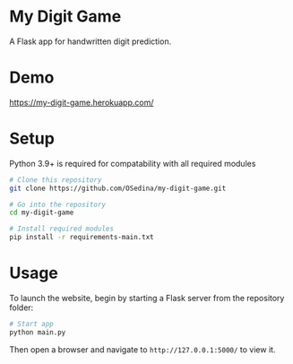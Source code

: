# My Digit Game
A Flask app for handwritten digit prediction.

# Demo
https://my-digit-game.herokuapp.com/

# Setup
Python 3.9+ is required for compatability with all required modules

```bash
# Clone this repository
git clone https://github.com/OSedina/my-digit-game.git

# Go into the repository
cd my-digit-game

# Install required modules
pip install -r requirements-main.txt
```

# Usage
To launch the website, begin by starting a Flask server from the repository folder:
```bash
# Start app
python main.py
```
Then open a browser and navigate to `http://127.0.0.1:5000/` to view it. 
